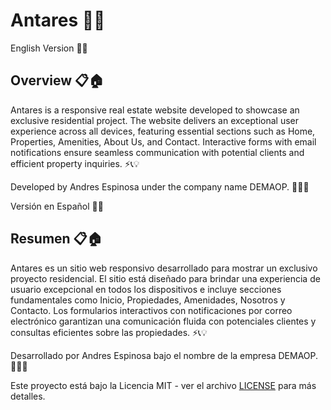 # Antares 🏢✨

English Version 🚀🌐
## Overview 📋🏠
Antares is a responsive real estate website developed to showcase an exclusive residential project. The website delivers an exceptional user experience across all devices, featuring essential sections such as Home, Properties, Amenities, About Us, and Contact. Interactive forms with email notifications ensure seamless communication with potential clients and efficient property inquiries. ⚡📞💡

Developed by Andres Espinosa under the company name DEMAOP. 🌟✨🚀

Versión en Español 🌟🚀
## Resumen 📋🏠
Antares es un sitio web responsivo desarrollado para mostrar un exclusivo proyecto residencial. El sitio está diseñado para brindar una experiencia de usuario excepcional en todos los dispositivos e incluye secciones fundamentales como Inicio, Propiedades, Amenidades, Nosotros y Contacto. Los formularios interactivos con notificaciones por correo electrónico garantizan una comunicación fluida con potenciales clientes y consultas eficientes sobre las propiedades. ⚡📞💡

Desarrollado por Andres Espinosa bajo el nombre de la empresa DEMAOP. 🚀✨🌟


Este proyecto está bajo la Licencia MIT - ver el archivo [LICENSE](LICENSE) para más detalles.